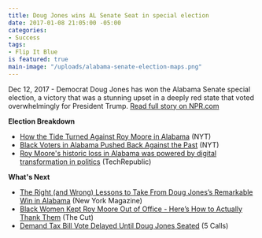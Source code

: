 ```yaml
---
title: Doug Jones wins AL Senate Seat in special election
date: 2017-01-08 21:05:00 -05:00
categories:
- Success
tags:
- Flip It Blue
is featured: true
main-image: "/uploads/alabama-senate-election-maps.png"
---
```


Dec 12, 2017 - Democrat Doug Jones has won the Alabama Senate special election, a victory that was a stunning upset in a deeply red state that voted overwhelmingly for President Trump. [Read full story on NPR.com](http://n.pr/2BYMd42)

**Election Breakdown**
* [How the Tide Turned Against Roy Moore in Alabama](http://nyti.ms/2kJGRmt) (NYT)
* [Black Voters in Alabama Pushed Back Against the Past](http://nyti.ms/2AUGRrn) (NYT)
* [Roy Moore's historic loss in Alabama was powered by digital transformation in politics](http://tek.io/2BvuUZy) (TechRepublic)

**What's Next**
* [The Right (and Wrong) Lessons to Take From Doug Jones’s Remarkable Win in Alabama](http://nym.ag/2kg2gUC) (New York Magazine)
* [Black Women Kept Roy Moore Out of Office - Here’s How to Actually Thank Them](http://bit.ly/2jTiV0l) (The Cut)
* [Demand Tax Bill Vote Delayed Until Doug Jones Seated](http://bit.ly/2AUfZH9) (5 Calls)